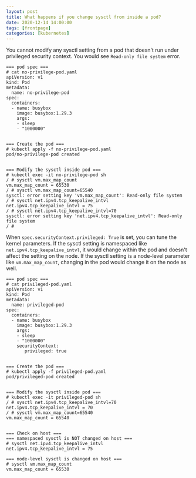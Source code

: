 ```yaml
---
layout: post
title: What happens if you change sysctl from inside a pod?
date: 2020-12-14 14:00:00
tags: [frontpage]
categories: [kubernetes]
---
```



You cannot modify any sysctl setting from a pod that doesn't run under privileged
security context. You would see `Read-only file system` error.


```
=== pod spec ===
# cat no-privilege-pod.yaml
apiVersion: v1
kind: Pod
metadata:
  name: no-privilege-pod
spec:
  containers:
  - name: busybox
    image: busybox:1.29.3
    args:
    - sleep
    - "1000000"


=== Create the pod ===
# kubectl apply -f no-privilege-pod.yaml
pod/no-privilege-pod created


=== Modify the sysctl inside pod ===
# kubectl exec -it no-privilege-pod sh
/ # sysctl vm.max_map_count
vm.max_map_count = 65530
/ # sysctl vm.max_map_count=65540
sysctl: error setting key 'vm.max_map_count': Read-only file system
/ # sysctl net.ipv4.tcp_keepalive_intvl
net.ipv4.tcp_keepalive_intvl = 75
/ # sysctl net.ipv4.tcp_keepalive_intvl=70
sysctl: error setting key 'net.ipv4.tcp_keepalive_intvl': Read-only file system
/ #
```


When `spec.securityContext.privileged: True` is set, you can tune the kernel parameters.
If the sysctl setting is namespaced like `net.ipv4.tcp_keepalive_intvl`, it would change
within the pod and doesn't affect the setting on the node. If the sysctl setting is a
node-level parameter like `vm.max_map_count`, changing in the pod would change it on the
node as well.

```
=== pod spec ===
# cat privileged-pod.yaml
apiVersion: v1
kind: Pod
metadata:
  name: privileged-pod
spec:
  containers:
  - name: busybox
    image: busybox:1.29.3
    args:
    - sleep
    - "1000000"
    securityContext:
       privileged: true


=== Create the pod ===
# kubectl apply -f privileged-pod.yaml
pod/privileged-pod created


=== Modify the sysctl inside pod ===
# kubectl exec -it privileged-pod sh
/ # sysctl net.ipv4.tcp_keepalive_intvl=70
net.ipv4.tcp_keepalive_intvl = 70
/ # sysctl vm.max_map_count=65540
vm.max_map_count = 65540


=== Check on host ===
=== namespaced sysctl is NOT changed on host ===
# sysctl net.ipv4.tcp_keepalive_intvl
net.ipv4.tcp_keepalive_intvl = 75

=== node-level sysctl is changed on host ===
# sysctl vm.max_map_count
vm.max_map_count = 65530
```